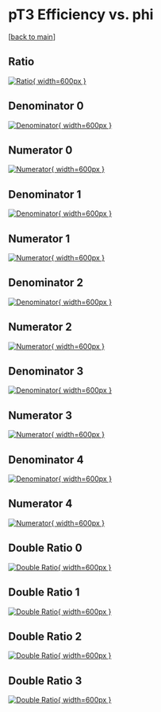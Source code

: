 # pT3 Efficiency vs. phi

[[back to main](./)]



## Ratio

[![Ratio](../mtv/var/pT3_vtr_13_-1_eff_phi.png){ width=600px }](../mtv/var/pT3_vtr_13_-1_eff_phi.pdf)

## Denominator 0

[![Denominator](../mtv/den/pT3_vtr_13_-1_eff_phi_den0.png){ width=600px }](../mtv/den/pT3_vtr_13_-1_eff_phi_den0.pdf)

## Numerator 0

[![Numerator](../mtv/num/pT3_vtr_13_-1_eff_phi_num0.png){ width=600px }](../mtv/num/pT3_vtr_13_-1_eff_phi_num0.pdf)

## Denominator 1

[![Denominator](../mtv/den/pT3_vtr_13_-1_eff_phi_den1.png){ width=600px }](../mtv/den/pT3_vtr_13_-1_eff_phi_den1.pdf)

## Numerator 1

[![Numerator](../mtv/num/pT3_vtr_13_-1_eff_phi_num1.png){ width=600px }](../mtv/num/pT3_vtr_13_-1_eff_phi_num1.pdf)

## Denominator 2

[![Denominator](../mtv/den/pT3_vtr_13_-1_eff_phi_den2.png){ width=600px }](../mtv/den/pT3_vtr_13_-1_eff_phi_den2.pdf)

## Numerator 2

[![Numerator](../mtv/num/pT3_vtr_13_-1_eff_phi_num2.png){ width=600px }](../mtv/num/pT3_vtr_13_-1_eff_phi_num2.pdf)

## Denominator 3

[![Denominator](../mtv/den/pT3_vtr_13_-1_eff_phi_den3.png){ width=600px }](../mtv/den/pT3_vtr_13_-1_eff_phi_den3.pdf)

## Numerator 3

[![Numerator](../mtv/num/pT3_vtr_13_-1_eff_phi_num3.png){ width=600px }](../mtv/num/pT3_vtr_13_-1_eff_phi_num3.pdf)

## Denominator 4

[![Denominator](../mtv/den/pT3_vtr_13_-1_eff_phi_den4.png){ width=600px }](../mtv/den/pT3_vtr_13_-1_eff_phi_den4.pdf)

## Numerator 4

[![Numerator](../mtv/num/pT3_vtr_13_-1_eff_phi_num4.png){ width=600px }](../mtv/num/pT3_vtr_13_-1_eff_phi_num4.pdf)

## Double Ratio 0

[![Double Ratio](../mtv/ratio/pT3_vtr_13_-1_eff_phi_ratio0.png){ width=600px }](../mtv/ratio/pT3_vtr_13_-1_eff_phi_ratio0.pdf)

## Double Ratio 1

[![Double Ratio](../mtv/ratio/pT3_vtr_13_-1_eff_phi_ratio1.png){ width=600px }](../mtv/ratio/pT3_vtr_13_-1_eff_phi_ratio1.pdf)

## Double Ratio 2

[![Double Ratio](../mtv/ratio/pT3_vtr_13_-1_eff_phi_ratio2.png){ width=600px }](../mtv/ratio/pT3_vtr_13_-1_eff_phi_ratio2.pdf)

## Double Ratio 3

[![Double Ratio](../mtv/ratio/pT3_vtr_13_-1_eff_phi_ratio3.png){ width=600px }](../mtv/ratio/pT3_vtr_13_-1_eff_phi_ratio3.pdf)

